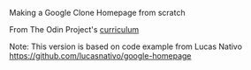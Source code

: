 Making a Google Clone Homepage from scratch

From The Odin Project's [curriculum](http://www.theodinproject.com/courses/web-development-101/lessons/html-css)

Note: This version is based on code example from Lucas Nativo https://github.com/lucasnativo/google-homepage
